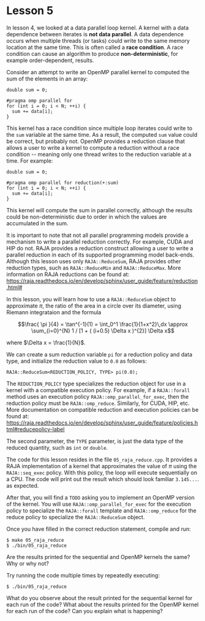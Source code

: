 # Lesson 5

In lesson 4, we looked at a data parallel loop kernel. A kernel with a data dependence 
between iterates is **not data parallel**. A data dependence occurs when multiple threads
(or tasks) could write to the same memory location at the same time. This is often called
a **race condition**. A race condition can cause an algorithm to produce **non-deterministic**,
for example order-dependent, results. 

Consider an attempt to write an OpenMP parallel kernel to computed the sum of the elements in an array:

```
double sum = 0;

#pragma omp parallel for
for (int i = 0; i < N; ++i) {
  sum += data[i];
}
```

This kernel has a race condition since multiple loop iterates could write to the `sum`
variable at the same time. As a result, the computed `sum` value could be correct, but probably
not. OpenMP provides a reduction clause that allows a user to write a kernel to compute a
reduction without a race condition -- meaning only one thread writes to the reduction variable
at a time. For example:

```
double sum = 0;

#pragma omp parallel for reduction(+:sum)
for (int i = 0; i < N; ++i) {
  sum += data[i];
}
```

This kernel will compute the sum in parallel correctly, although the results could be
non-deterministic due to order in which the values are accumulated in the sum.

It is important to note that not all parallel programming models provide a mechanism to write
a parallel reduction correctly. For example, CUDA and HIP do not. RAJA provides a reduction
construct allowing a user to write a parallel reduction in each of its supported programming
model back-ends. Although this lesson uses only `RAJA::ReduceSum`, RAJA provides other
reduction types, such as `RAJA::ReduceMin` and `RAJA::ReduceMax`. More information on
RAJA reductions can be found at:
https://raja.readthedocs.io/en/develop/sphinx/user_guide/feature/reduction.html#

In this lesson, you will learn how to use a `RAJA::ReduceSum` object to approximate
$\pi$, the ratio of the area in a circle over its diameter, using Riemann integrataion
and the formula
```math
\frac{ \pi }{4} = \tan^{-1}(1) = \int_0^1 \frac{1}{1+x^2}\,dx \approx \sum_{i=0}^{N} 1 / [1 + ( (i+0.5) \Delta x )^{2}] \Delta x
```
where $\Delta x = \frac{1}{N}$.

We can create a sum reduction variable `pi` for a reduction policy and data type, and
initialize the reduction value to `0.0` as follows:

```
RAJA::ReduceSum<REDUCTION_POLICY, TYPE> pi(0.0);
```

The `REDUCTION_POLICY` type specializes the reduction object for use in a kernel with a
compatible execution policy. For example, if a `RAJA::forall` method uses an execution 
policy `RAJA::omp_parallel_for_exec`, then the reduction policy must be `RAJA::omp_reduce`.
Similarly, for CUDA, HIP, etc. More documentation on compatible reduction and execution
policies can be found at:
https://raja.readthedocs.io/en/develop/sphinx/user_guide/feature/policies.html#reducepolicy-label

The second parameter, the `TYPE` parameter, is just the data type of the reduced quantity,
such as `int` or `double`.

The code for this lesson resides in the file `05_raja_reduce.cpp`. It provides a
RAJA implementation of a kernel that approximates the value of $\pi$ using the 
`RAJA::seq_exec` policy. With this policy, the loop will execute sequentially on a CPU.
The code will print out the result which should look familiar `3.145...`.
as expected. 

After that, you will find a `TODO` asking you to implement an OpenMP version of the kernel.
You will use `RAJA::omp_parallel_for_exec` for the execution policy to specialize the 
`RAJA::forall` template and `RAJA::omp_reduce` for the reduce policy to specialize the
`RAJA::ReduceSum` object.

Once you have filled in the correct reduction statement, compile and run:

```
$ make 05_raja_reduce
$ ./bin/05_raja_reduce
```

Are the results printed for the sequential and OpenMP kernels the same? Why or why not?

Try running the code multiple times by repeatedly executing:

```
$ ./bin/05_raja_reduce
```

What do you observe about the result printed for the sequential kernel for each run of
the code? What about the results printed for the OpenMP kernel for each run of the code?
Can you explain what is happening?
